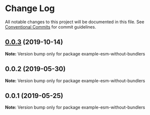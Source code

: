 # Change Log

All notable changes to this project will be documented in this file.
See [Conventional Commits](https://conventionalcommits.org) for commit guidelines.

## [0.0.3](https://github.com/error-reporter/bexer/compare/example-esm-without-bundlers@0.0.2...example-esm-without-bundlers@0.0.3) (2019-10-14)

**Note:** Version bump only for package example-esm-without-bundlers





## 0.0.2 (2019-05-30)

**Note:** Version bump only for package example-esm-without-bundlers





## 0.0.1 (2019-05-25)

**Note:** Version bump only for package example-esm-without-bundlers
